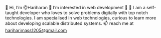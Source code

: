 👋 Hi, I’m @Hariharan 
👀 I’m interested in web development 🥳
🌱 I am a self-taught developer who loves to solve problems digitally with top notch technologies. I am specialised in web technologies, curious to learn more about developing scalable distributed systems.
📫 reach me at hariharimass1205@gmail.com


